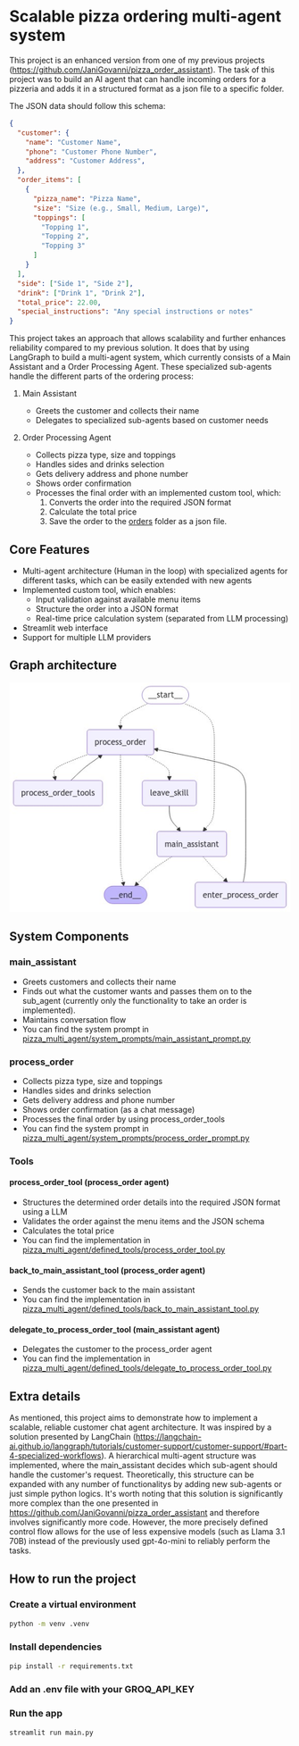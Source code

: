 # Scalable pizza ordering multi-agent system

This project is an enhanced version from one of my previous projects (https://github.com/JaniGovanni/pizza_order_assistant). The task of this project was to build an AI agent that can handle incoming orders for a pizzeria and adds it in a structured format as a json file to a specific folder.

The JSON data should follow this schema:

```json
{
  "customer": {
    "name": "Customer Name",
    "phone": "Customer Phone Number",
    "address": "Customer Address",
  },
  "order_items": [
    {
      "pizza_name": "Pizza Name",
      "size": "Size (e.g., Small, Medium, Large)",
      "toppings": [
        "Topping 1",
        "Topping 2",
        "Topping 3"
      ]
    }
  ],
  "side": ["Side 1", "Side 2"],
  "drink": ["Drink 1", "Drink 2"],
  "total_price": 22.00,
  "special_instructions": "Any special instructions or notes"
}
```

This project takes an approach that allows scalability and further enhances reliability compared to my previous solution. It does that by using LangGraph to build a multi-agent system, which currently consists of a Main Assistant and a Order Processing Agent. These specialized sub-agents handle the different parts of the ordering process:

1. Main Assistant
   - Greets the customer and collects their name
   - Delegates to specialized sub-agents based on customer needs

2. Order Processing Agent
   - Collects pizza type, size and toppings
   - Handles sides and drinks selection
   - Gets delivery address and phone number
   - Shows order confirmation
   - Processes the final order with an implemented custom tool, which:
        1. Converts the order into the required JSON format
        2. Calculate the total price
        3. Save the order to the [orders](./app/orders/) folder as a json file.


## Core Features

- Multi-agent architecture (Human in the loop) with specialized agents for different tasks, which can be easily extended with new agents
- Implemented custom tool, which enables:
    * Input validation against available menu items
    * Structure the order into a JSON format
    * Real-time price calculation system (separated from LLM processing)
- Streamlit web interface
- Support for multiple LLM providers

## Graph architecture
![System Architecture](graph.png)

## System Components


### main_assistant
- Greets customers and collects their name
- Finds out what the customer wants and passes them on to the sub_agent (currently only the functionality to take an order is implemented).
- Maintains conversation flow
- You can find the system prompt in [pizza_multi_agent/system_prompts/main_assistant_prompt.py](./pizza_multi_agent/system_prompts/main_assistant_prompt.py)


### process_order
- Collects pizza type, size and toppings
- Handles sides and drinks selection
- Gets delivery address and phone number
- Shows order confirmation (as a chat message)
- Processes the final order by using process_order_tools
- You can find the system prompt in [pizza_multi_agent/system_prompts/process_order_prompt.py](./pizza_multi_agent/system_prompts/process_order_prompt.py)


### Tools

#### process_order_tool (process_order agent)
- Structures the determined order details into the required JSON format using a LLM
- Validates the order against the menu items and the JSON schema
- Calculates the total price
- You can find the implementation in [pizza_multi_agent/defined_tools/process_order_tool.py](./pizza_multi_agent/defined_tools/process_order_tool.py)


#### back_to_main_assistant_tool (process_order agent)
- Sends the customer back to the main assistant
- You can find the implementation in [pizza_multi_agent/defined_tools/back_to_main_assistant_tool.py](./pizza_multi_agent/defined_tools/back_to_main_assistant_tool.py)


#### delegate_to_process_order_tool (main_assistant agent)
- Delegates the customer to the process_order agent
- You can find the implementation in [pizza_multi_agent/defined_tools/delegate_to_process_order_tool.py](./pizza_multi_agent/defined_tools/delegate_to_process_order_tool.py)

## Extra details

As mentioned, this project aims to demonstrate how to implement a scalable, reliable customer chat agent architecture. It was inspired by a solution presented by LangChain (https://langchain-ai.github.io/langgraph/tutorials/customer-support/customer-support/#part-4-specialized-workflows). A hierarchical multi-agent structure was implemented, where the main_assistant decides which sub-agent should handle the customer's request. Theoretically, this structure can be expanded with any number of functionalitys by adding new sub-agents or just simple python logics. It's worth noting that this solution is significantly more complex than the one presented in https://github.com/JaniGovanni/pizza_order_assistant and therefore involves significantly more code. However, the more precisely defined control flow allows for the use of less expensive models (such as Llama 3.1 70B) instead of the previously used gpt-4o-mini to reliably perform the tasks.

## How to run the project

### Create a virtual environment

```bash
python -m venv .venv
```

### Install dependencies

```bash
pip install -r requirements.txt
```

### Add an .env file with your GROQ_API_KEY

### Run the app

```bash
streamlit run main.py
```
